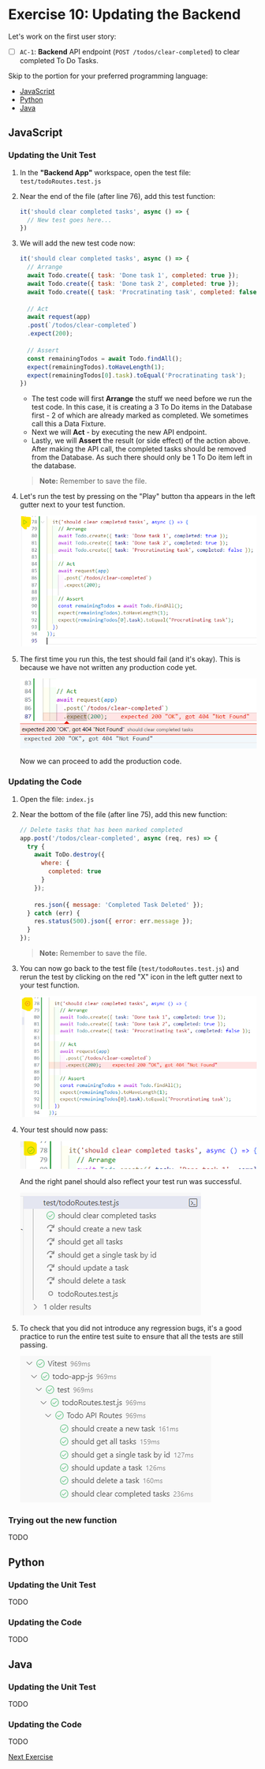# Exercise 10: Updating the Backend

Let's work on the first user story:

- [ ] `AC-1`: **Backend** API endpoint (`POST /todos/clear-completed`) to clear completed To Do Tasks.

Skip to the portion for your preferred programming language:

- [JavaScript](#javascript)
- [Python](#python)
- [Java](#java)

## JavaScript

### Updating the Unit Test

1. In the **"Backend App"** workspace, open the test file: `test/todoRoutes.test.js`

2. Near the end of the file (after line 76), add this test function:

    ```javascript
    it('should clear completed tasks', async () => {
      // New test goes here...
    })
    ```

3. We will add the new test code now:

    ```javascript
    it('should clear completed tasks', async () => {
      // Arrange
      await Todo.create({ task: 'Done task 1', completed: true });
      await Todo.create({ task: 'Done task 2', completed: true });
      await Todo.create({ task: 'Procratinating task', completed: false });

      // Act
      await request(app)
      .post(`/todos/clear-completed`)
      .expect(200);

      // Assert
      const remainingTodos = await Todo.findAll();
      expect(remainingTodos).toHaveLength(1);
      expect(remainingTodos[0].task).toEqual('Procratinating task');
    })
    ```

    - The test code will first **Arrange** the stuff we need before we run the test code. In this case, it is creating a 3 To Do items in the Database first - 2 of which are already marked as completed. We sometimes call this a Data Fixture.
    - Next we will **Act** - by executing the new API endpoint.
    - Lastly, we will **Assert** the result (or side effect) of the action above. After making the API call, the completed tasks should be removed from the Database. As such there should only be 1 To Do item left in the database.

    > **Note:** Remember to save the file.

4. Let's run the test by pressing on the "Play" button tha appears in the left gutter next to your test function.

    ![Complete test code](../images/exercise10/js_2.png)

5. The first time you run this, the test should fail (and it's okay). This is because we have not written any production code yet.

    ![First failing test](../images/exercise10/js_3.png)

    Now we can proceed to add the production code.

### Updating the Code

1. Open the file: `index.js`

2. Near the bottom of the file (after line 75), add this new function:

    ```javascript    
    // Delete tasks that has been marked completed
    app.post('/todos/clear-completed', async (req, res) => {
      try {
        await ToDo.destroy({
          where: {
            completed: true
          }
        });

        res.json({ message: 'Completed Task Deleted' });
      } catch (err) {
        res.status(500).json({ error: err.message });
      }
    });
    ```

    > **Note:** Remember to save the file.

3. You can now go back to the test file (`test/todoRoutes.test.js`) and rerun the test by clicking on the red "X" icon in the left gutter next to your test function.

    ![](../images/exercise10/js_6.png)

4. Your test should now pass:

    ![Passing test](../images/exercise10/js_7.png)

    And the right panel should also reflect your test run was successful.

    ![](../images/exercise10/js_8.png)

5. To check that you did not introduce any regression bugs, it's a good practice to run the entire test suite to ensure that all the tests are still passing.

    ![Full test suite run - along with the new feature test](../images/exercise10/js_9.png)

### Trying out the new function

TODO

## Python

### Updating the Unit Test

TODO

### Updating the Code

TODO

## Java

### Updating the Unit Test

TODO

### Updating the Code

TODO

[Next Exercise](./exercise11.md)
